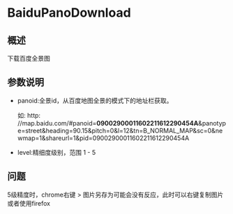 # BaiduPanoDownload

## 概述
下载百度全景图

## 参数说明

+ panoid:全景id，从百度地图全景的模式下的地址栏获取。

   如: http: //map.baidu.com/#panoid=**09002900011602211612290454A**&panotype=street&heading=90.15&pitch=0&l=12&tn=B_NORMAL_MAP&sc=0&newmap=1&shareurl=1&pid=09002900011602211612290454A
+ level:精细度级别，范围 1 - 5

## 问题

   5级精度时，chrome右键 > 图片另存为可能会没有反应，此时可以右键复制图片或者使用firefox
